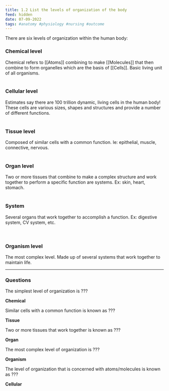 ```yaml
---
title: 1.2 List the levels of organization of the body
feed: hidden
date: 07-09-2022
tags: #anatomy #physiology #nursing #outcome
---
```


There are six levels of organization within the human body:

### **Chemical level**
  
Chemical refers to [[Atoms]] combining to make [[Molecules]] that then combine to form organelles which are the basis of [[Cells]]. Basic living unit of all organisms.
 <br><br>
### **Cellular level**
  
Estimates say there are 100 trillion dynamic, living cells in the human body! These cells are various sizes, shapes and structures and provide a number of different functions.
  <br> <br>
### **Tissue level**
  
  Composed of similar cells with a common function. Ie: epithelial, muscle, connective, nervous.
  <br> <br>
### **Organ level**
  
  Two or more tissues that combine to make a complex structure and work together to perform a specific function are systems. Ex: skin, heart, stomach.
  <br> <br>
### **System**
  
Several organs that work together to accomplish a function. Ex: digestive system, CV system, etc.  
  <br> 
### **Organism level**

The most complex level. Made up of several systems that work together to maintain life.

---------

### Questions

The simplest level of organization is ???

**Chemical**

Similar cells with a common function is known as ???

**Tissue**

Two or more tissues that work together is known as ???

**Organ**

The most complex level of organization is ???

**Organism**

The level of organization that is concerned with atoms/molecules is known as ???

**Cellular**
